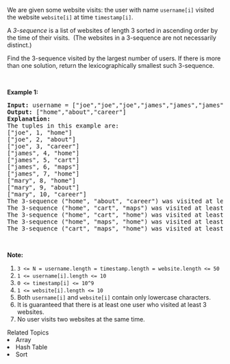 <p>We are given some website visits: the user with name&nbsp;<code>username[i]</code> visited the website&nbsp;<code>website[i]</code> at time <code>timestamp[i]</code>.</p>

<p>A <em>3-sequence</em>&nbsp;is a list of&nbsp;websites of length 3 sorted in ascending order&nbsp;by the time of their visits.&nbsp; (The websites in a 3-sequence are not necessarily distinct.)</p>

<p>Find the 3-sequence visited&nbsp;by the largest number of users. If there is more than one solution, return the lexicographically smallest such 3-sequence.</p>

<p>&nbsp;</p>

<p><strong>Example 1:</strong></p>

<pre>
<strong>Input: </strong>username = <span>[&quot;joe&quot;,&quot;joe&quot;,&quot;joe&quot;,&quot;james&quot;,&quot;james&quot;,&quot;james&quot;,&quot;james&quot;,&quot;mary&quot;,&quot;mary&quot;,&quot;mary&quot;]</span>, timestamp = <span id="example-input-1-2">[1,2,3,4,5,6,7,8,9,10]</span>, website = <span id="example-input-1-3">[&quot;home&quot;,&quot;about&quot;,&quot;career&quot;,&quot;home&quot;,&quot;cart&quot;,&quot;maps&quot;,&quot;home&quot;,&quot;home&quot;,&quot;about&quot;,&quot;career&quot;]</span>
<strong>Output: </strong><span id="example-output-1">[&quot;home&quot;,&quot;about&quot;,&quot;career&quot;]</span>
<strong>Explanation: </strong>
The tuples in this example are:
[&quot;joe&quot;, 1, &quot;home&quot;]
[&quot;joe&quot;, 2, &quot;about&quot;]
[&quot;joe&quot;, 3, &quot;career&quot;]
[&quot;james&quot;, 4, &quot;home&quot;]
[&quot;james&quot;, 5, &quot;cart&quot;]
[&quot;james&quot;, 6, &quot;maps&quot;]
[&quot;james&quot;, 7, &quot;home&quot;]
[&quot;mary&quot;, 8, &quot;home&quot;]
[&quot;mary&quot;, 9, &quot;about&quot;]
[&quot;mary&quot;, 10, &quot;career&quot;]
The 3-sequence (&quot;home&quot;, &quot;about&quot;, &quot;career&quot;) was visited at least once by <strong>2</strong> users.
The 3-sequence (&quot;home&quot;, &quot;cart&quot;, &quot;maps&quot;) was visited at least once by 1 user.
The 3-sequence (&quot;home&quot;, &quot;cart&quot;, &quot;home&quot;) was visited at least once by 1 user.
The 3-sequence (&quot;home&quot;, &quot;maps&quot;, &quot;home&quot;) was visited at least once by 1 user.
The 3-sequence (&quot;cart&quot;, &quot;maps&quot;, &quot;home&quot;) was visited at least once by 1 user.
</pre>

<p>&nbsp;</p>

<p><strong>Note:</strong></p>

<ol>
	<li><code>3 &lt;= N = username.length = timestamp.length = website.length &lt;= 50</code></li>
	<li><code>1 &lt;= username[i].length &lt;= 10</code></li>
	<li><code>0 &lt;= timestamp[i] &lt;= 10^9</code></li>
	<li><code>1 &lt;= website[i].length &lt;= 10</code></li>
	<li>Both <code>username[i]</code> and <code>website[i]</code> contain only lowercase characters.</li>
	<li>It is guaranteed that there is at least one user who visited at least 3 websites.</li>
	<li>No user visits two websites at the same time.</li>
</ol>
<div><div>Related Topics</div><div><li>Array</li><li>Hash Table</li><li>Sort</li></div></div>